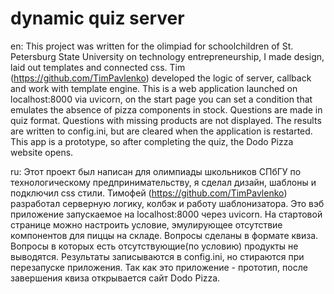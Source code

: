 # dynamic quiz server
en: This project was written for the olimpiad for schoolchildren of St. Petersburg State University on technology entrepreneurship, I made design, laid out templates and connected css. Tim (https://github.com/TimPavlenko) developed the logic of server, callback and work with template engine. This is a web application launched on localhost:8000 via uvicorn, on the start page you can set a condition that emulates the absence of pizza components in stock. Questions are made in quiz format. Questions with missing products are not displayed. The results are written to config.ini, but are cleared when the application is restarted. This app is a prototype, so after completing the quiz, the Dodo Pizza website opens.

ru: Этот проект был написан для олимпиады школьников СПбГУ по технологическому предпринимательству, я сделал дизайн, шаблоны и подключил css стили. Тимофей (https://github.com/TimPavlenko) разработал серверную логику, колбэк и работу шаблонизатора. Это вэб приложение запускаемое на localhost:8000 через uvicorn. На стартовой странице можно настроить условие, эмулирующее отсутствие компонентов для пиццы на складе. Вопросы сделаны в формате квиза. Вопросы в которых есть отсутствующие(по условию) продукты не выводятся. Результаты записываются в config.ini, но стираются при перезапуске приложения. Так как это приложение - прототип, после завершения квиза открывается сайт Dodo Pizza.
